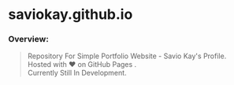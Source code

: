 
# saviokay.github.io
### Overview:
> Repository For Simple Portfolio Website - Savio Kay's Profile.</br>
Hosted with ❤️ on GitHub Pages .</br>
Currently Still In Development.

